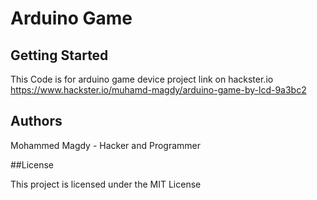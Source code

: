 # Arduino Game

## Getting Started

This Code is for arduino game device
project link on hackster.io https://www.hackster.io/muhamd-magdy/arduino-game-by-lcd-9a3bc2

## Authors

Mohammed Magdy - Hacker and Programmer 


##License

This project is licensed under the MIT License



